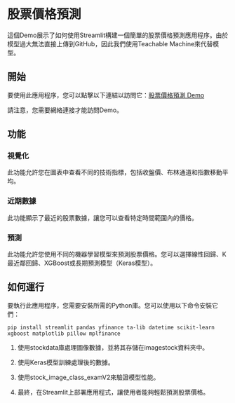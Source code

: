 # 股票價格預測

這個Demo展示了如何使用Streamlit構建一個簡單的股票價格預測應用程序。由於模型過大無法直接上傳到GitHub，因此我們使用Teachable Machine來代替模型。

## 開始

要使用此應用程序，您可以點擊以下連結以訪問它：[股票價格預測 Demo](https://stockpre-e5jvrmkct9gy45v8ltqwyz.streamlit.app/)

請注意，您需要網絡連接才能訪問Demo。

## 功能

### 視覺化

此功能允許您在圖表中查看不同的技術指標，包括收盤價、布林通道和指數移動平均。

### 近期數據

此功能顯示了最近的股票數據，讓您可以查看特定時間範圍內的價格。

### 預測

此功能允許您使用不同的機器學習模型來預測股票價格。您可以選擇線性回歸、K最近鄰回歸、XGBoost或長期預測模型（Keras模型）。

## 如何運行

要執行此應用程序，您需要安裝所需的Python庫。您可以使用以下命令安裝它們：

```shell
pip install streamlit pandas yfinance ta-lib datetime scikit-learn xgboost matplotlib pillow mplfinance
```
1. 使用stockdata庫處理圖像數據，並將其存儲在imagestock資料夾中。

2. 使用Keras模型訓練處理後的數據。

3. 使用stock_image_class_examV2來驗證模型性能。

4. 最終，在Streamlit上部署應用程式，讓使用者能夠輕鬆預測股票價格。
